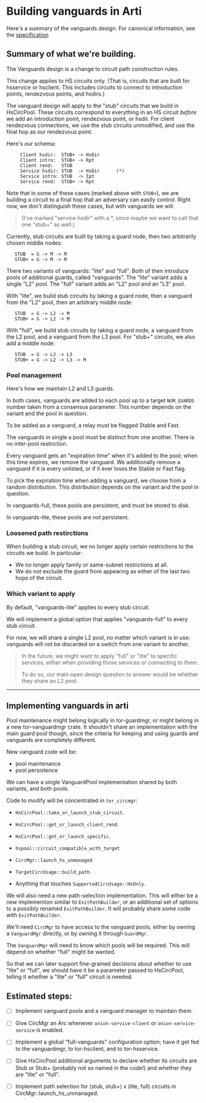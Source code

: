 # Building vanguards in Arti

Here's a summary of the vanguards design.
For canonical information, see the
[specification](https://spec.torproject.org/vanguards-spec/index.html)


## Summary of what we're building.

The Vanguards design is a change to circuit path construction rules.

This change applies to HS circuits only.
(That is, circuits that are built for hsservice or hsclient.
This includes circuits to connect to introduction points,
rendezvous points, and hsdirs.)

The vanguard design will apply to the "stub" circuits
that we build in HsCircPool.  These circuits correspond to
everything in an HS circuit _before_ we add an introduction point,
rendezvous point, or hsdir.  For client rendezvous connections,
we use the stub circuits unmodified, and use the
final hop as our rendezvous point.

Here's our schema:
```
     Client hsdir:  STUB+ -> HsDir
     Client intro:  STUB+ -> Rpt
     Client rend:   STUB
     Service hsdir: STUB  -> HsDir      (*)
     Service intro: STUB  -> Ipt
     Service rend:  STUB+ -> Rpt
```

Note that in some of these cases (marked above with `STUB+`),
we are building a circuit to a final hop
that an adversary can easily control.
Right now, we don't distinguish these cases,
but with vanguards we will.

> (I've marked "service hsdir" with a *,
> since maybe we want to call that one "stub+" as well.)

Currently, stub circuits are built by taking a guard node,
then two arbitrarily chosen middle nodes:
```
   STUB  = G -> M -> M
   STUB+ = G -> M -> M
```

There two variants of vanguards: "lite" and "full".
Both of then introduce pools of additional guards,
called "vanguards".
The "lite" variant adds a single "L2" pool.
The "full" variant adds an "L2" pool and an "L3" pool.

With "lite", we build stub circuits by taking a guard node,
then a vanguard from the "L2" pool, then an arbitrary middle node:
```
   STUB  = G -> L2 -> M
   STUB+ = G -> L2 -> M
```

With "full", we build stub circuits by taking a guard node,
a vanguard from the L2 pool,
and a vanguard from the L3 pool.
For "stub+" circuits, we also add a middle node:
```
   STUB  = G -> L2 -> L3
   STUB+ = G -> L2 -> L3 -> M
```

### Pool management

Here's how we maintain L2 and L3 guards.

In both cases, vanguards are added to each pool
up to a target `NUM_GUARDS` number taken from a consensus parameter.
This number depends on the variant and the pool in question.

To be added as a vanguard, a relay must be flagged Stable and Fast.

The vanguards in single a pool must be distinct from one another.
There is no inter-pool restriction.

Every vanguard gets an "expiration time" when it's added to the pool;
when this time expires, we remove the vanguard.
We additionally remove a vanguard if it is every unlisted,
or if it ever loses the Stable or Fast flag.

To pick the expiration time when adding a vanguard,
we choose from a random distribution.
This distribution depends on the variant and the pool in question.

In vanguards-full, these pools are persistent,
and must be stored to disk.

In vanguards-lite, these pools are not persistent.

### Loosened path restirctions

When building a stub circuit,
we no longer apply certain restrictions to the circuits we build.
In particular:

 - We no longer apply family or same-subnet restrictions at all.
 - We do not exclude the guard from appearing as
   either of the last two hops of the circuit.

### Which variant to apply

By default, "vanguards-lite" applies to every stub circuit.

We will implement a global option that applies "vanguards-full"
to every stub circuit.

For now, we will share a single L2 pool,
no matter which variant is in use:
vanguards will not be discarded on a switch
from one variant to another.

> In the future, we might want to apply "full" or "lite"
> to specific services,
> either when providing those services or connecting to them.
>
> To do so, our main open design question to answer
> would be whether they share an L2 pool.


-----


## Implementing vanguards in arti

Pool maintenance might belong logically in tor-guardmgr,
or might belong in a new tor-vanguardmgr crate.
It shouldn't share an implementation with the main guard pool though,
since the criteria for keeping and using
guards and vanguards are completely different.

New vanguard code will be:
 * pool maintenance
 * pool persistence

We can have a single VanguardPool implementation
shared by both variants, and both pools.

Code to modify will be concentrated in `tor_circmgr`:
 * `HsCircPool::take_or_launch_stub_circuit`.
 * `HsCircPool::get_or_launch_client_rend`.
 * `HsCircPool::get_or_launch_specific`.
 * `hspool::circuit_compatible_with_target`
 * `CircMgr::launch_hs_unmanaged`

 * `TargetCircUsage::build_path`.
 * Anything that touches `SupportedCircUsage::HsOnly`.

We will also need a new path-selection implementation.
This will either be a new implemention
similar to `ExitPathBuilder`,
or an additional set of options to a possibly renamed
`ExitPathBuilder`.
It will probably share some code with `ExitPathBuilder`.

We'll need `CircMgr` to have access to the vanguard pools,
either by owning a `VanguardMgr` directly,
or by owning it through `GuardMgr`.

The `VanguardMgr` will need to know which pools
will be required.
This will depend on whether "full" might be wanted.

So that we can later support fine-grained decisions
about whether to use "lite" or "full",
we should have it be a parameter passed to HsCircPool,
telling it whether a "lite" or "full" circuit is needed.

## Estimated steps:

 * [ ] Implement vanguard pools and a vanguard manager to maintain them.
 * [ ] Give CircMgr an Arc<VanguardMgr> whenever `onion-service-client`
       or `onion-service-service` is enabled.
 * [ ] Implement a global "full-vanguards" configuration option;
       have it get fed to the vanguardmgr, to tor-hsclient, and to tor-hsservice.
 * [ ] Give HsCircPool additional arguments to declare whether its
       circuits are Stub or Stub+
       (probably not so named in the code!)
       and whether they are "lite" or "full".
 * [ ] Implement path selection for (stub, stub+) x (lite, full)
       circuits in CircMgr::launch_hs_unmanaged.

